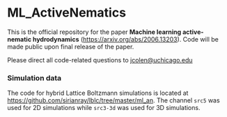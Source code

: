 # ML\_ActiveNematics

This is the official repository for the paper **Machine learning active-nematic hydrodynamics** (https://arxiv.org/abs/2006.13203). Code will be made public upon final release of the paper.

Please direct all code-related questions to <jcolen@uchicago.edu>

### Simulation data

The code for hybrid Lattice Boltzmann simulations is located at <https://github.com/sirianray/lblc/tree/master/ml_an>. The channel `src5` was used for 2D simulations while `src3-3d` was used for 3D simulations. 
